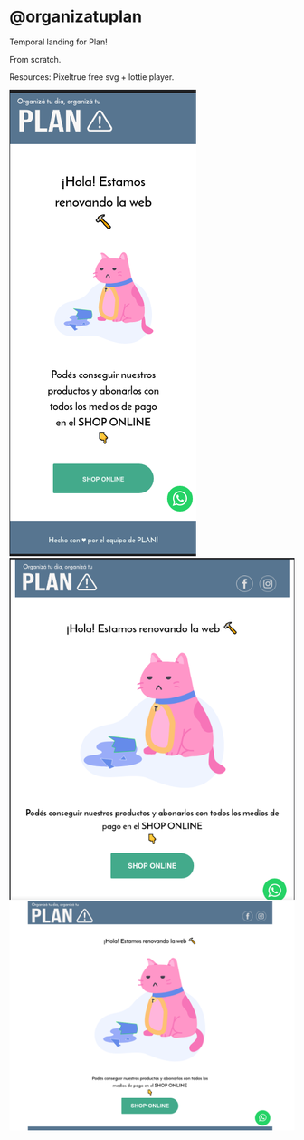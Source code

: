 # @organizatuplan
Temporal landing for Plan!

From scratch.

Resources: Pixeltrue free svg + lottie player.

![Small Screens thumbnail](images/rd1.png) 
![Tablet screens thumbnail](images/rd2.png) 
![Desktop screens thumbnail](images/rd3.png) 

